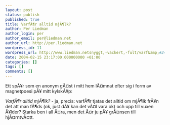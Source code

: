 ```yaml
---
layout: post
status: publish
published: true
title: VarfÃ¶r alltid mjÃ¶lk?
author: Per Liedman
author_login: per
author_email: per@liedman.net
author_url: http://per.liedman.net
wordpress_id: 11
wordpress_url: http://www.liedman.netsnyggt,-vackert,-fult/varf&amp;#246;r-alltid-mj&amp;#246;lk?/
date: 2004-02-15 23:17:00.000000000 +01:00
categories: []
tags: []
comments: []
---
```

Ett spÃ¥r som en anonym gÃ¤st i mitt hem lÃ¤mnat efter sig i form av magnetpoesi pÃ¥ mitt kylskÃ¥p:

<i>VarfÃ¶r alltid mjÃ¶lk?</i> - ja, precis: varfÃ¶r tjatas det alltid om mjÃ¶lk frÃ¥n det att man fÃ¶ds (ok, just dÃ¥ kan det vÃ¤l vara ok) och upp till vuxen Ã¥lder? Starka ben i all Ã¤ra, men det Ã¤r ju pÃ¥ grÃ¤nsen till hjÃ¤rntvÃ¤tt.
